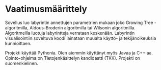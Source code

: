 # Vaatimusmäärittely
Sovellus luo labyrintin annettujen parametrien mukaan joko Growing Tree -algoritmilla, Aldous-Broderin algoritmilla tai Wilsonin algoritmilla. Algoritmeilla luotuja labyrintteja verrataan keskenään. Labyrintin visualisointiin soveltuva koodi lainataan muualta käyttö- ja tekijänoikeuksia kunnioittaen. 

Projekti käyttää Pythonia. Olen aiemmin käyttänyt myös Javaa ja C++:aa. Opinto-ohjelma on Tietojenkäsittelyn kandidaatti (TKK). Projekti on suomenkielinen. 